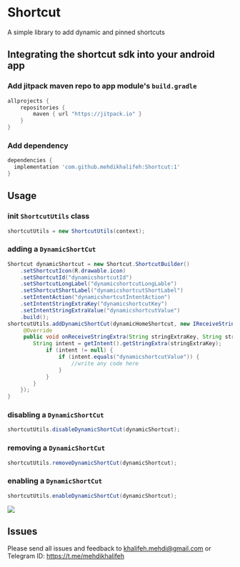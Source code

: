 # Shortcut
A simple library to add dynamic and pinned shortcuts

## Integrating the shortcut sdk into your android app
### Add jitpack maven repo to app module's `build.gradle`

```gradle
allprojects {
    repositories {
        maven { url "https://jitpack.io" }
    }
}
```
### Add dependency

```gradle
dependencies {
  implementation 'com.github.mehdikhalifeh:Shortcut:1'
}
```

## Usage
### init `ShortcutUtils` class

```java
shortcutUtils = new ShortcutUtils(context);
```

### adding a `DynamicShortCut`

```java
Shortcut dynamicShortcut = new Shortcut.ShortcutBuilder()
    .setShortcutIcon(R.drawable.icon)
    .setShortcutId("dynamicshortcutId")
    .setShortcutLongLabel("dynamicshortcutLongLable")
    .setShortcutShortLabel("dynamicshortcutShortLabel")
    .setIntentAction("dynamicshortcutIntentAction")
    .setIntentStringExtraKey("dynamicshortcutKey")
    .setIntentStringExtraValue("dynamicshortcutValue")
    .build();
shortcutUtils.addDynamicShortCut(dynamicHomeShortcut, new IReceiveStringExtra() {
     @Override
     public void onReceiveStringExtra(String stringExtraKey, String stringExtraValue) {
        String intent = getIntent().getStringExtra(stringExtraKey);
            if (intent != null) {
                if (intent.equals("dynamicshortcutValue")) {
                    //write any code here
                }
            }
        }
    });
}
```


### disabling a `DynamicShortCut`
```java
shortcutUtils.disableDynamicShortCut(dynamicShortcut);
```

### removing a `DynamicShortCut`
```java
shortcutUtils.removeDynamicShortCut(dynamicShortcut);
```

### enabling a `DynamicShortCut`
```java
shortcutUtils.enableDynamicShortCut(dynamicShortcut);
```




<img src="git_dynamic_shortcut.gif"/>






## Issues

Please send all issues and feedback to khalifeh.mehdi@gmail.com or Telegram ID: https://t.me/mehdikhalifeh
